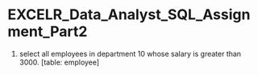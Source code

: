 # EXCELR_Data_Analyst_SQL_Assignment_Part2
1. select all employees in department 10 whose salary is greater than 3000. [table: employee]
